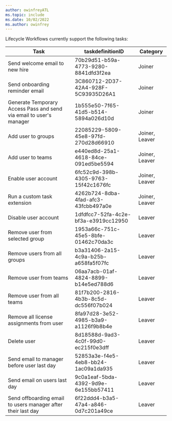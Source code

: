 ```yaml
---
author: owinfreyATL
ms.topic: include
ms.date: 10/02/2022
ms.author: owinfrey
---
```


Lifecycle Workflows currently support the following tasks:

| Task                                                                | taskdefinitionID                     | Category       |
|----------------------------------------------------------------------|---------------------------------------|-----------------|
| Send welcome email to new hire                                      | 70b29d51-b59a-4773-9280-8841dfd3f2ea | Joiner         |
| Send onboarding reminder email                                      | 3C860712-2D37-42A4-928F-5C93935D26A1 | Joiner         |
| Generate Temporary Access Pass and send via email to user's manager | 1b555e50-7f65-41d5-b514-5894a026d10d | Joiner         |
| Add user to groups                                                  | 22085229-5809-45e8-97fd-270d28d66910 | Joiner, Leaver |
| Add user to teams                                                   | e440ed8d-25a1-4618-84ce-091ed5be5594 | Joiner, Leaver |
| Enable user account                                                 | 6fc52c9d-398b-4305-9763-15f42c1676fc | Joiner, Leaver |
| Run a custom task extension                                         | 4262b724-8dba-4fad-afc3-43fcbb497a0e | Joiner, Leaver |
| Disable user account                                                | 1dfdfcc7-52fa-4c2e-bf3a-e3919cc12950 | Leaver         |
| Remove user from selected group                                     | 1953a66c-751c-45e5-8bfe-01462c70da3c | Leaver         |
| Remove users from all groups                                        | b3a31406-2a15-4c9a-b25b-a658fa5f07fc | Leaver         |
| Remove user from teams                                              | 06aa7acb-01af-4824-8899-b14e5ed788d6 | Leaver         |
| Remove user from all teams                                          | 81f7b200-2816-4b3b-8c5d-dc556f07b024 | Leaver         |
| Remove all license assignments from user                            | 8fa97d28-3e52-4985-b3a9-a1126f9b8b4e | Leaver         |
| Delete user                                                         | 8d18588d-9ad3-4c0f-99d0-ec215f0e3dff | Leaver         |
| Send email to manager before user last day                          | 52853a3e-f4e5-4eb8-bb24-1ac09a1da935 | Leaver         |
| Send email on users last day                                        | 9c0a1eaf-5bda-4392-9d9e-6e155bb57411 | Leaver         |
| Send offboarding email to users manager after their last day        | 6f22ddd4-b3a5-47a4-a846-0d7c201a49ce | Leaver         |
